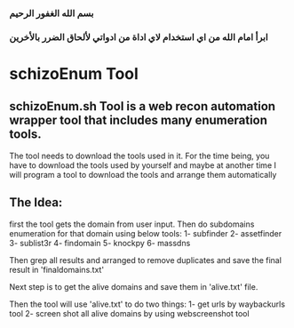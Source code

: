 ### بسم الله الغفور الرحيم

### ابرأ امام الله من اي استخدام لاي اداة من ادواتي لألحاق الضرر بالأخرين
# schizoEnum Tool

## schizoEnum.sh Tool is a web recon automation wrapper tool that includes many enumeration tools.
The tool needs to download the tools used in it. For the time being, you have to download the tools used by yourself and maybe at another time I will program a tool to download the tools and arrange them automatically

## The Idea:
first the tool gets the domain from user input. Then do subdomains enumeration for that domain using below tools:
1- subfinder
2- assetfinder
3- sublist3r
4- findomain
5- knockpy
6- massdns

Then grep all results and arranged to remove duplicates and save the final result in 'finaldomains.txt'

Next step is to get the alive domains and save them in 'alive.txt' file.

Then the tool will use 'alive.txt' to do two things:
1- get urls by waybackurls tool
2- screen shot all alive domains by using webscreenshot tool
